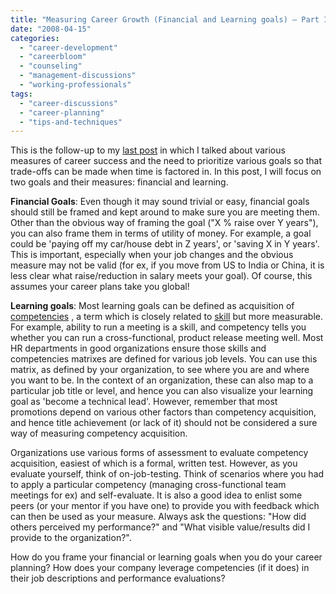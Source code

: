```yaml
---
title: "Measuring Career Growth (Financial and Learning goals) – Part II"
date: "2008-04-15"
categories: 
  - "career-development"
  - "careerbloom"
  - "counseling"
  - "management-discussions"
  - "working-professionals"
tags: 
  - "career-discussions"
  - "career-planning"
  - "tips-and-techniques"
---
```


This is the follow-up to my [last post](http://careermanagement.wordpress.com/2008/04/13/measuring-career-growth-%e2%80%93-part-i/) in which I talked about various measures of career success and the need to prioritize various goals so that trade-offs can be made when time is factored in. In this post, I will focus on two goals and their measures: financial and learning.

**Financial Goals**: Even though it may sound trivial or easy, financial goals should still be framed and kept around to make sure you are meeting them. Other than the obvious way of framing the goal ("X % raise over Y years"), you can also frame them in terms of utility of money. For example, a goal could be 'paying off my car/house debt in Z years', or 'saving X in Y years'. This is important, especially when your job changes and the obvious measure may not be valid (for ex, if you move from US to India or China, it is less clear what raise/reduction in salary meets your goal). Of course, this assumes your career plans take you global!

**Learning goals**: Most learning goals can be defined as acquisition of [competencies](http://www.managementhelp.org/staffing/specify/cmptncys/cmptncys.htm) , a term which is closely related to [skill](http://en.wikipedia.org/wiki/Skill) but more measurable. For example, ability to run a meeting is a skill, and competency tells you whether you can run a cross-functional, product release meeting well. Most HR departments in good organizations ensure those skills and competencies matrixes are defined for various job levels. You can use this matrix, as defined by your organization, to see where you are and where you want to be. In the context of an organization, these can also map to a particular job title or level, and hence you can also visualize your learning goal as 'become a technical lead'. However, remember that most promotions depend on various other factors than competency acquisition, and hence title achievement (or lack of it) should not be considered a sure way of measuring competency acquisition.

Organizations use various forms of assessment to evaluate competency acquisition, easiest of which is a formal, written test. However, as you evaluate yourself, think of on-job-testing. Think of scenarios where you had to apply a particular competency (managing cross-functional team meetings for ex) and self-evaluate. It is also a good idea to enlist some peers (or your mentor if you have one) to provide you with feedback which can then be used as your measure. Always ask the questions: "How did others perceived my performance?" and "What visible value/results did I provide to the organization?".

How do you frame your financial or learning goals when you do your career planning? How does your company leverage competencies (if it does) in their job descriptions and performance evaluations?
